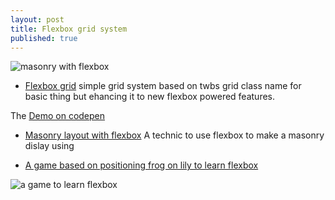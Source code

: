 ```yaml
---
layout: post
title: Flexbox grid system
published: true
---
```


<img src="flex-masonry.png" alt="masonry with flexbox"/>

* [Flexbox grid](http://flexboxgrid.com/) simple grid system based on twbs grid class name for basic thing but ehancing it to new flexbox powered features.

The [Demo on codepen](https://codepen.io/jh3y/pen/vgZWZL) 

* [Masonry layout with flexbox](https://medium.com/@_jh3y/how-to-the-masonry-layout-56f0fe0b19df) A technic to use flexbox to make  a masonry dislay using 


* [A game based on positioning frog on lily to  learn flexbox](http://flexboxfroggy.com)
<img src="flexbox-frog.png" alt="a game to learn flexbox">

